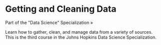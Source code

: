 # Getting and Cleaning Data
Part of the "Data Science" Specialization »

Learn how to gather, clean, and manage data from a variety of sources. This is the third course in the Johns Hopkins Data Science Specialization.


